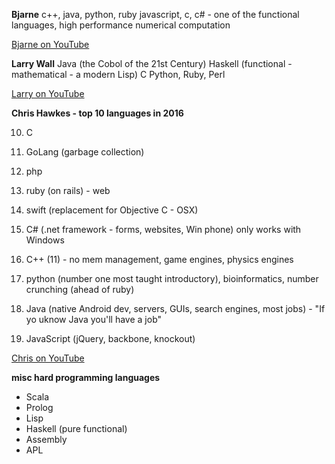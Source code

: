 **Bjarne**
c++, java, python, ruby javascript, c, c# - one of the functional languages,
high performance numerical computation

[Bjarne on YouTube](https://www.youtube.com/watch?v=NvWTnIoQZj4)

**Larry Wall**
Java (the Cobol of the 21st Century)
Haskell (functional - mathematical - a modern Lisp)
C
Python, Ruby, Perl

[Larry on YouTube](https://www.youtube.com/watch?v=LR8fQiskYII)

**Chris Hawkes - top 10 languages in 2016**

10. C

9. GoLang (garbage collection)

8. php

7. ruby (on rails) - web

6. swift (replacement for Objective C - OSX)

5. C# (.net framework - forms, websites, Win phone) only works with Windows

4. C++ (11) - no mem management, game engines, physics engines

3. python (number one most taught introductory), bioinformatics, number crunching (ahead of ruby)

2. Java (native Android dev, servers, GUIs, search engines, most jobs) - "If yo
uknow Java you'll have a job"

1. JavaScript (jQuery, backbone, knockout)

[Chris on YouTube](https://www.youtube.com/watch?v=Z56GLRXxh88)

**misc hard programming languages**
- Scala
- Prolog
- Lisp
- Haskell (pure functional)
- Assembly
- APL
